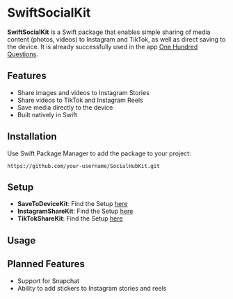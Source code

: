 # SwiftSocialKit

**SwiftSocialKit** is a Swift package that enables simple sharing of media content (photos, videos) to Instagram and TikTok, as well as direct saving to the device. It is already successfully used in the app [One Hundred Questions](https://100questions.club).

## Features

- Share images and videos to Instagram Stories  
- Share videos to TikTok and Instagram Reels  
- Save media directly to the device  
- Built natively in Swift  

## Installation

Use Swift Package Manager to add the package to your project:
```text
https://github.com/your-username/SocialHubKit.git
```

## Setup

* **SaveToDeviceKit**: Find the Setup [here](Sources/SaveToDeviceKit/SETUP.md)
* **InstagramShareKit**: Find the Setup [here](Sources/InstagramShareKit/SETUP.md)
* **TikTokShareKit**: Find the Setup [here](Sources/TikTokShareKit/SETUP.md)

## Usage

## Planned Features

- Support for Snapchat  
- Ability to add stickers to Instagram stories and reels  

